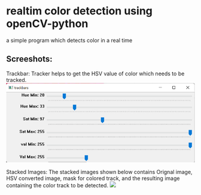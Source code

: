 # realtim color detection using openCV-python
a simple program which detects color in a real time 

## Screeshots:

Trackbar:
Tracker helps to get the HSV value of color which needs to be tracked.
<img src="images/trackbar.PNG">

Stacked Images:
The stacked images shown below contains Orignal image, HSV converted image, mask for colored track, and the resulting image containing the color track to be detected.
<img src="images/stecked_image">
